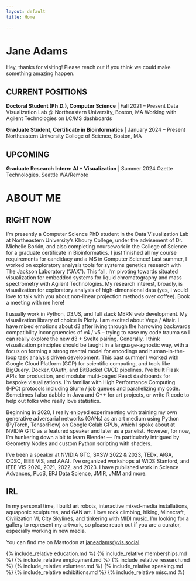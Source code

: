 ```yaml
---
layout: default
title: Home

---
```


# Jane Adams

Hey, thanks for visiting! Please reach out if you think we could make something amazing happen.

## CURRENT POSITIONS

**Doctoral Student (Ph.D.), Computer Science**  | Fall 2021 – Present
Data Visualization Lab @ Northeastern University, Boston, MA
Working with Agilent Technologies on LC/MS dashboards

**Graduate Student, Certificate in Bioinformatics**  | January 2024 – Present
Northeastern University College of Science, Boston, MA

## UPCOMING

**Graduate Research Intern: AI + Visualization** | Summer 2024
Ozette Technologies, Seattle WA/Remote

# ABOUT ME

## RIGHT NOW

I’m presently a Computer Science PhD student in the Data Visualization Lab at Northeastern University’s Khoury College, under the advisement of Dr. Michelle Borkin, and also completing coursework in the College of Science for a graduate certificate in Bioinformatics. I just finished all my course requirements for candidacy and a MS in Computer Science! Last summer, I worked on exploratory analysis tools for systems genetics research with The Jackson Laboratory (“JAX”). This fall, I’m pivoting towards situated visualization for embedded systems for liquid chromatography and mass spectrometry with Agilent Technologies. My research interest, broadly, is visualization for exploratory analysis of high-dimensional data (yes, I would love to talk with you about non-linear projection methods over coffee). Book a meeting with me here!

I usually work in Python, D3/JS, and full stack MERN web development. My visualization library of choice is Plotly. I am excited about Vega / Altair. I have mixed emotions about d3 after living through the harrowing backwards compatibility incongruencies of v4 / v5 – trying to ease my code trauma so I can really explore the new d3 + Svelte pairing. Generally, I think visualization principles should be taught in a language-agnostic way, with a focus on forming a strong mental model for encodings and human-in-the-loop task analysis driven development. This past summer I worked with Google Cloud Platform (GCP) for scientific computing, and tools like BigQuery, Docker, OAuth, and BitBucket CI/CD pipelines. I’ve built Flask APIs for production, and modular multi-paged React dashboards for bespoke visualizations. I’m familiar with High Performance Computing (HPC) protocols including Slurm / job queues and parallelizing my code. Sometimes I also dabble in Java and C++ for art projects, or write R code to help out folks who really love statistics.

Beginning in 2020, I really enjoyed experimenting with training my own generative adversarial networks (GANs) as an art medium using Python (PyTorch, TensorFlow) on Google Colab GPUs, which I spoke about at NVIDIA GTC as a featured speaker and later as a panelist. However, for now, I’m hunkering down a bit to learn Blender — I’m particularly intrigued by Geometry Nodes and custom Python scripting with shaders.

I’ve been a speaker at NVIDIA GTC, SXSW 2022 & 2023, TEDx, AIGA, ODSC, IEEE VIS, and AAAI. I’ve organized workshops at WiDS Stanford, and IEEE VIS 2020, 2021, 2022, and 2023. I have published work in Science Advances, PLoS, EPJ Data Science, JMIR, JMM and more.

## IRL

In my personal time, I build art robots, interactive mixed-media installations, aquaponic sculptures, and GAN art. I love rock climbing, hiking, Minecraft, Civilization VI, City Skylines, and tinkering with MIDI music. I’m looking for a gallery to represent my artwork, so please reach out if you are a curator, especially working in new media.

You can find me on Mastodon at janeadams@vis.social

{% include_relative education.md %}
{% include_relative memberships.md %}
{% include_relative employment.md %}
{% include_relative research.md %}
{% include_relative volunteer.md %}
{% include_relative speaking.md %}
{% include_relative exhibitions.md %}
{% include_relative misc.md %}
